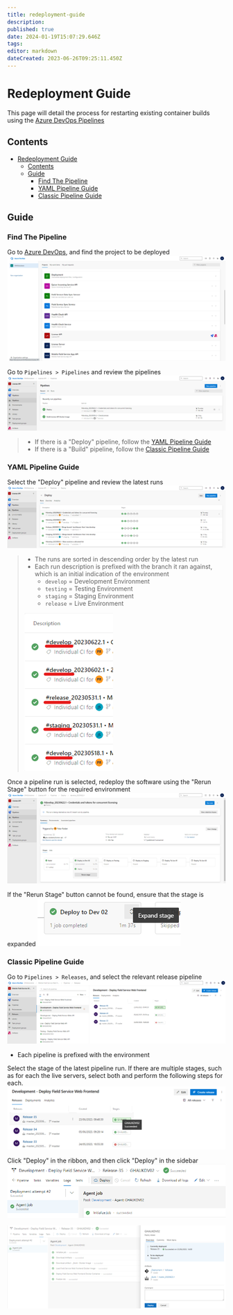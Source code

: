 ```yaml
---
title: redeployment-guide
description: 
published: true
date: 2024-01-19T15:07:29.646Z
tags: 
editor: markdown
dateCreated: 2023-06-26T09:25:11.450Z
---
```


# Redeployment Guide

This page will detail the process for restarting existing container builds using the [Azure DevOps Pipelines](azure-devops-pipelines.md)

## Contents

- [Redeployment Guide](#redeployment-guide)
  - [Contents](#contents)
  - [Guide](#guide)
    - [Find The Pipeline](#find-the-pipeline)
    - [YAML Pipeline Guide](#yaml-pipeline-guide)
    - [Classic Pipeline Guide](#classic-pipeline-guide)

## Guide

### Find The Pipeline

Go to [Azure DevOps](https://dev.azure.com/GHASolutions), and find the project to be deployed
![Selecting "License API" on the Azure DevOps Portal](assets/2023-06-26%20092455.png)

Go to `Pipelines > Pipelines` and review the pipelines
![Selecting the latest deployment pipeline for "License API"](assets/2023-06-26%20092728.png)

> - If there is a "Deploy" pipeline, follow the [YAML Pipeline Guide](#yaml-pipeline-guide)
> - If there is a "Build" pipeline, follow the [Classic Pipeline Guide](#classic-pipeline-guide)

### YAML Pipeline Guide

Select the "Deploy" pipeline and review the latest runs
![The latest runs of the "Deploy" pipeline](assets/2023-06-26%20092920.png)

> - The runs are sorted in descending order by the latest run
> - Each run description is prefixed with the branch it ran against, which is an initial indication of the environment
>   - `develop` = Development Environment
>   - `testing` = Testing Environment
>   - `staging` = Staging Environment
>   - `release` = Live Environment
>
> ![Latest pipeline runs with the branch highlighted](assets/2023-06-26%20095720.png)

Once a pipeline run is selected, redeploy the software using the "Rerun Stage" button for the required environment
![Pipeline Run Page](assets/2023-06-26%20093003.png)

If the "Rerun Stage" button cannot be found, ensure that the stage is expanded
![Expand Button](assets/2023-06-26%20100513.png)

### Classic Pipeline Guide

Go to `Pipelines > Releases`, and select the relevant release pipeline
![Classic Release Pipelines](assets/2023-06-26%20100841.png)

- Each pipeline is prefixed with the environment

Select the stage of the latest pipeline run. If there are multiple stages, such as for each the live servers, select both and perform the following steps for each.
![Latest stage of a Release Pipeline](assets/2023-06-26%20101309.png)

Click "Deploy" in the ribbon, and then click "Deploy" in the sidebar
![Clicking the "Deploy" button in the ribbon](assets/2023-06-26%20101545.png)

![Clicking the "Deploy" button in the sidebar](assets/2023-06-26%20101718.png)
